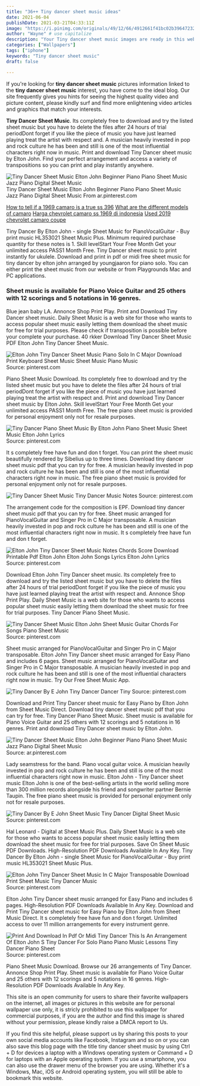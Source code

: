 ```yaml
---
title: "36++ Tiny dancer sheet music ideas"
date: 2021-06-04
publishDate: 2021-03-21T04:33:11Z
image: "https://i.pinimg.com/originals/49/12/66/4912661f41bc02b39647232f13a16702.jpg"
author: "Wayne" # use capitalize
description: "Your Tiny dancer sheet music images are ready in this website. Tiny dancer sheet music are a topic that is being searched for and liked by netizens now. You can Download the Tiny dancer sheet music files here. Download all royalty-free photos and vectors."
categories: ["Wallpapers"]
tags: ["iphone"]
keywords: "Tiny dancer sheet music"
draft: false

---
```


If you're looking for **tiny dancer sheet music** pictures information linked to the **tiny dancer sheet music** interest, you have come to the ideal  blog.  Our site frequently  gives you  hints  for seeing  the highest  quality video and picture  content, please kindly surf and find more enlightening video articles and graphics  that match your interests.

**Tiny Dancer Sheet Music**. Its completely free to download and try the listed sheet music but you have to delete the files after 24 hours of trial periodDont forget if you like the piece of music you have just learned playing treat the artist with respect and. A musician heavily invested in pop and rock culture he has been and still is one of the most influential characters right now in music. Print and download Tiny Dancer sheet music by Elton John. Find your perfect arrangement and access a variety of transpositions so you can print and play instantly anywhere.

![Tiny Dancer Sheet Music Elton John Beginner Piano Piano Sheet Music Jazz Piano Digital Sheet Music](https://i.pinimg.com/originals/87/fa/17/87fa17dab6e4c7b4123b1a2499dcd34f.png "Tiny Dancer Sheet Music Elton John Beginner Piano Piano Sheet Music Jazz Piano Digital Sheet Music")
Tiny Dancer Sheet Music Elton John Beginner Piano Piano Sheet Music Jazz Piano Digital Sheet Music From ar.pinterest.com

[How to tell if a 1969 camaro is a true ss 396](/how-to-tell-if-a-1969-camaro-is-a-true-ss-396/)
[What are the different models of camaro](/what-are-the-different-models-of-camaro/)
[Harga chevrolet camaro ss 1969 di indonesia](/harga-chevrolet-camaro-ss-1969-di-indonesia/)
[Used 2019 chevrolet camaro coupe](/used-2019-chevrolet-camaro-coupe/)

Tiny Dancer By Elton John - single Sheet Music for PianoVocalGuitar - Buy print music HL353021 Sheet Music Plus. Minimum required purchase quantity for these notes is 1. Skill levelStart Your Free Month Get your unlimited access PASS1 Month Free. Tiny Dancer sheet music to print instantly for ukulele. Download and print in pdf or midi free sheet music for tiny dancer by elton john arranged by youngjaaron for piano solo. You can either print the sheet music from our website or from Playgrounds Mac and PC applications.

### Sheet music is available for Piano Voice Guitar and 25 others with 12 scorings and 5 notations in 16 genres.

Blue jean baby LA. Annonce Shop Print Play. Print and Download Tiny Dancer sheet music. Daily Sheet Music is a web site for those who wants to access popular sheet music easily letting them download the sheet music for free for trial purposes. Please check if transposition is possible before your complete your purchase. 40 rkker Download Tiny Dancer Sheet Music PDF Elton John Tiny Dancer Sheet Music.


![Elton John Tiny Dancer Sheet Music Piano Solo In C Major Download Print Keyboard Sheet Music Sheet Music Piano Music](https://i.pinimg.com/originals/87/3b/93/873b93342aef20926be17284d26968f0.gif "Elton John Tiny Dancer Sheet Music Piano Solo In C Major Download Print Keyboard Sheet Music Sheet Music Piano Music")
Source: pinterest.com

Piano Sheet Music Download. Its completely free to download and try the listed sheet music but you have to delete the files after 24 hours of trial periodDont forget if you like the piece of music you have just learned playing treat the artist with respect and. Print and download Tiny Dancer sheet music by Elton John. Skill levelStart Your Free Month Get your unlimited access PASS1 Month Free. The free piano sheet music is provided for personal enjoyment only not for resale purposes.

![Tiny Dancer Piano Sheet Music By Elton John Piano Sheet Music Sheet Music Elton John Lyrics](https://i.pinimg.com/originals/89/ff/d7/89ffd7a8168c1bc48797e8543ea2517c.jpg "Tiny Dancer Piano Sheet Music By Elton John Piano Sheet Music Sheet Music Elton John Lyrics")
Source: pinterest.com

It s completely free have fun and don t forget. You can print the sheet music beautifully rendered by Sibelius up to three times. Download tiny dancer sheet music pdf that you can try for free. A musician heavily invested in pop and rock culture he has been and still is one of the most influential characters right now in music. The free piano sheet music is provided for personal enjoyment only not for resale purposes.

![Tiny Dancer Sheet Music Tiny Dancer Music Notes](https://i.pinimg.com/originals/fa/43/d7/fa43d718d1fe35dfb404acc1a8d83538.jpg "Tiny Dancer Sheet Music Tiny Dancer Music Notes")
Source: pinterest.com

The arrangement code for the composition is EPF. Download tiny dancer sheet music pdf that you can try for free. Sheet music arranged for PianoVocalGuitar and Singer Pro in C Major transposable. A musician heavily invested in pop and rock culture he has been and still is one of the most influential characters right now in music. It s completely free have fun and don t forget.

![Elton John Tiny Dancer Sheet Music Notes Chords Score Download Printable Pdf Elton John Elton John Songs Lyrics Elton John Lyrics](https://i.pinimg.com/originals/81/e3/7a/81e37a851d916fabf5e02f841a8e9be0.png "Elton John Tiny Dancer Sheet Music Notes Chords Score Download Printable Pdf Elton John Elton John Songs Lyrics Elton John Lyrics")
Source: pinterest.com

Download Elton John Tiny Dancer sheet music. Its completely free to download and try the listed sheet music but you have to delete the files after 24 hours of trial periodDont forget if you like the piece of music you have just learned playing treat the artist with respect and. Annonce Shop Print Play. Daily Sheet Music is a web site for those who wants to access popular sheet music easily letting them download the sheet music for free for trial purposes. Tiny Dancer Piano Sheet Music.

![Tiny Dancer Sheet Music Elton John Sheet Music Guitar Chords For Songs Piano Sheet Music](https://i.pinimg.com/originals/e4/02/46/e40246c93de83971972b7969e348dcd9.png "Tiny Dancer Sheet Music Elton John Sheet Music Guitar Chords For Songs Piano Sheet Music")
Source: pinterest.com

Sheet music arranged for PianoVocalGuitar and Singer Pro in C Major transposable. Elton John Tiny Dancer sheet music arranged for Easy Piano and includes 6 pages. Sheet music arranged for PianoVocalGuitar and Singer Pro in C Major transposable. A musician heavily invested in pop and rock culture he has been and still is one of the most influential characters right now in music. Try Our Free Sheet Music App.

![Tiny Dancer By E John Tiny Dancer Dancer Tiny](https://i.pinimg.com/originals/ee/7b/3d/ee7b3d627bb890fafe0cae5f0e69edc9.jpg "Tiny Dancer By E John Tiny Dancer Dancer Tiny")
Source: pinterest.com

Download and Print Tiny Dancer sheet music for Easy Piano by Elton John from Sheet Music Direct. Download tiny dancer sheet music pdf that you can try for free. Tiny Dancer Piano Sheet Music. Sheet music is available for Piano Voice Guitar and 25 others with 12 scorings and 5 notations in 16 genres. Print and download Tiny Dancer sheet music by Elton John.

![Tiny Dancer Sheet Music Elton John Beginner Piano Piano Sheet Music Jazz Piano Digital Sheet Music](https://i.pinimg.com/originals/87/fa/17/87fa17dab6e4c7b4123b1a2499dcd34f.png "Tiny Dancer Sheet Music Elton John Beginner Piano Piano Sheet Music Jazz Piano Digital Sheet Music")
Source: ar.pinterest.com

Lady seamstress for the band. Piano vocal guitar voice. A musician heavily invested in pop and rock culture he has been and still is one of the most influential characters right now in music. Elton John - Tiny Dancer sheet music Elton John is one of the best-selling artists in the world selling more than 300 million records alongside his friend and songwriter partner Bernie Taupin. The free piano sheet music is provided for personal enjoyment only not for resale purposes.

![Tiny Dancer By E John Sheet Music Tiny Dancer Digital Sheet Music](https://i.pinimg.com/originals/59/c4/1b/59c41b4a48f36c51df796dba42c5b2b5.png "Tiny Dancer By E John Sheet Music Tiny Dancer Digital Sheet Music")
Source: pinterest.com

Hal Leonard - Digital at Sheet Music Plus. Daily Sheet Music is a web site for those who wants to access popular sheet music easily letting them download the sheet music for free for trial purposes. Save On Sheet Music PDF Downloads. High-Resolution PDF Downloads Available In Any Key. Tiny Dancer By Elton John - single Sheet Music for PianoVocalGuitar - Buy print music HL353021 Sheet Music Plus.

![Elton John Tiny Dancer Sheet Music In C Major Transposable Download Print Sheet Music Tiny Dancer Music](https://i.pinimg.com/originals/bc/d0/41/bcd041ae9fe00b417fdaa386f0f26f91.gif "Elton John Tiny Dancer Sheet Music In C Major Transposable Download Print Sheet Music Tiny Dancer Music")
Source: pinterest.com

Elton John Tiny Dancer sheet music arranged for Easy Piano and includes 6 pages. High-Resolution PDF Downloads Available In Any Key. Download and Print Tiny Dancer sheet music for Easy Piano by Elton John from Sheet Music Direct. It s completely free have fun and don t forget. Unlimited access to over 11 million arrangements for every instrument genre.

![Print And Download In Pdf Or Midi Tiny Dancer This Is An Arrangement Of Elton John S Tiny Dancer For Solo Piano Piano Music Lessons Tiny Dancer Piano Sheet](https://i.pinimg.com/originals/49/12/66/4912661f41bc02b39647232f13a16702.jpg "Print And Download In Pdf Or Midi Tiny Dancer This Is An Arrangement Of Elton John S Tiny Dancer For Solo Piano Piano Music Lessons Tiny Dancer Piano Sheet")
Source: pinterest.com

Piano Sheet Music Download. Browse our 26 arrangements of Tiny Dancer. Annonce Shop Print Play. Sheet music is available for Piano Voice Guitar and 25 others with 12 scorings and 5 notations in 16 genres. High-Resolution PDF Downloads Available In Any Key.

This site is an open community for users to share their favorite wallpapers on the internet, all images or pictures in this website are for personal wallpaper use only, it is stricly prohibited to use this wallpaper for commercial purposes, if you are the author and find this image is shared without your permission, please kindly raise a DMCA report to Us.

If you find this site helpful, please support us by sharing this posts to your own social media accounts like Facebook, Instagram and so on or you can also save this blog page with the title tiny dancer sheet music by using Ctrl + D for devices a laptop with a Windows operating system or Command + D for laptops with an Apple operating system. If you use a smartphone, you can also use the drawer menu of the browser you are using. Whether it's a Windows, Mac, iOS or Android operating system, you will still be able to bookmark this website.
